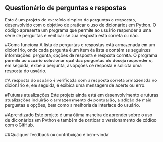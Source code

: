 ## Questionário de perguntas e respostas

Este é um projeto de exercício simples de perguntas e respostas, desenvolvido com o objetivo de praticar o uso de dicionários em Python. O código apresenta um programa que permite ao usuário responder a uma série de perguntas e verificar se sua resposta está correta ou não.

#Como funciona
A lista de perguntas e respostas está armazenada em um dicionário, onde cada pergunta é um item da lista e contém as seguintes informações: pergunta, opções de resposta e resposta correta. O programa permite ao usuário selecionar qual das perguntas ele deseja responder e, em seguida, exibe a pergunta, as opções de resposta e solicita uma resposta do usuário.

#A resposta do usuário é verificada com a resposta correta armazenada no dicionário e, em seguida, é exibida uma mensagem de acerto ou erro.

#Futuras atualizações
Este projeto ainda está em desenvolvimento e futuras atualizações incluirão o armazenamento de pontuação, a adição de mais perguntas e opções, bem como a melhoria da interface do usuário.

#Aprendizado
Este projeto é uma ótima maneira de aprender sobre o uso de dicionários em Python e também de praticar o versionamento de código com o GitHub.

##Qualquer feedback ou contribuição é bem-vinda!
